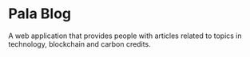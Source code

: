 # **Pala Blog**

A web application that provides people with articles related to topics in technology, blockchain and carbon credits.
